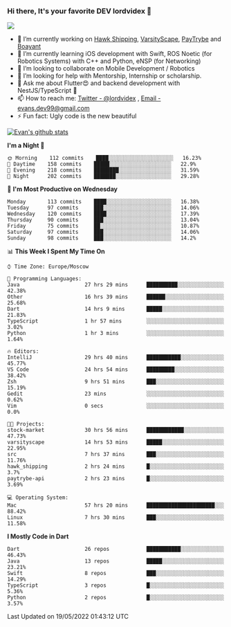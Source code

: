 ### Hi there, It's your favorite DEV lordvidex 👋
<img src="https://komarev.com/ghpvc/?username=lordvidex&label=Views&color=blue&style=plastic" />
<!--
**lordvidex/lordvidex** is a ✨ _special_ ✨ repository because its `README.md` (this file) appears on your GitHub profile.
Here are some ideas to get you started:
-->

- 🔭 I’m currently working on [Hawk Shipping](https://hawkshipping.com), [VarsityScape](https://varsityscape.com), [PayTrybe](https://www.paytrybe.com) and [Boayant](https://www.github.com/boayant-dev)
- 🌱 I’m currently learning iOS development with Swift, ROS Noetic (for Robotics Systems) with C++ and Python, eNSP (for Networking)
- 👯 I’m looking to collaborate on Mobile Development / Robotics
- 🤔 I’m looking for help with Mentorship, Internship or scholarship.
- 💬 Ask me about Flutter😍 and backend development with NestJS/TypeScript 🔮
- 📫 How to reach me: [Twitter - @lordvidex](https://twitter.com/lordvidex) , [Email - evans.dev99@gmail.com](mailto:evans.dev99@gmail.com?body=Hello%20Evans,)
- ⚡ Fun fact: Ugly code is the new beautiful 

<div>
<!-- <a href="https://github.com/lordvidex">
  <img src="https://github-readme-stats.vercel.app/api/top-langs/?username=lordvidex&theme=light" />
</a>    -->
<!-- [![Top Langs](https://github-readme-stats.vercel.app/api/top-langs/?username=lordvidex)](https://github.com/lordvidex/)  -->

<a href="https://github.com/lordvidex">
 <img src="https://github-readme-stats.vercel.app/api?username=lordvidex&show_icons=true&theme=light&line_height=27" alt="Evan's github stats"/>
</a>
</div>


<!--
  <a href="https://github.com/iampawan/FlutterExampleApps">
    <img align="center" src="https://github-readme-stats.vercel.app/api/pin/?username=iampawan&repo=FlutterExampleApps&theme=light" />

  </a>
  <a href="https://github.com/iampawan/VelocityX">
   <img align="center" src="https://github-readme-stats.vercel.app/api/pin/?username=iampawan&repo=VelocityX&theme=light" />
  </a>
-->
<!--START_SECTION:waka-->
**I'm a Night 🦉** 

```text
🌞 Morning    112 commits    ████░░░░░░░░░░░░░░░░░░░░░   16.23% 
🌆 Daytime    158 commits    █████░░░░░░░░░░░░░░░░░░░░   22.9% 
🌃 Evening    218 commits    ████████░░░░░░░░░░░░░░░░░   31.59% 
🌙 Night      202 commits    ███████░░░░░░░░░░░░░░░░░░   29.28%

```
📅 **I'm Most Productive on Wednesday** 

```text
Monday       113 commits    ████░░░░░░░░░░░░░░░░░░░░░   16.38% 
Tuesday      97 commits     ███░░░░░░░░░░░░░░░░░░░░░░   14.06% 
Wednesday    120 commits    ████░░░░░░░░░░░░░░░░░░░░░   17.39% 
Thursday     90 commits     ███░░░░░░░░░░░░░░░░░░░░░░   13.04% 
Friday       75 commits     ██░░░░░░░░░░░░░░░░░░░░░░░   10.87% 
Saturday     97 commits     ███░░░░░░░░░░░░░░░░░░░░░░   14.06% 
Sunday       98 commits     ███░░░░░░░░░░░░░░░░░░░░░░   14.2%

```


📊 **This Week I Spent My Time On** 

```text
⌚︎ Time Zone: Europe/Moscow

💬 Programming Languages: 
Java                     27 hrs 29 mins      ██████████░░░░░░░░░░░░░░░   42.38% 
Other                    16 hrs 39 mins      ██████░░░░░░░░░░░░░░░░░░░   25.68% 
Dart                     14 hrs 9 mins       █████░░░░░░░░░░░░░░░░░░░░   21.83% 
TypeScript               1 hr 57 mins        ░░░░░░░░░░░░░░░░░░░░░░░░░   3.02% 
Python                   1 hr 3 mins         ░░░░░░░░░░░░░░░░░░░░░░░░░   1.64%

🔥 Editors: 
IntelliJ                 29 hrs 40 mins      ███████████░░░░░░░░░░░░░░   45.77% 
VS Code                  24 hrs 54 mins      █████████░░░░░░░░░░░░░░░░   38.42% 
Zsh                      9 hrs 51 mins       ███░░░░░░░░░░░░░░░░░░░░░░   15.19% 
Gedit                    23 mins             ░░░░░░░░░░░░░░░░░░░░░░░░░   0.62% 
Vim                      0 secs              ░░░░░░░░░░░░░░░░░░░░░░░░░   0.0%

🐱‍💻 Projects: 
stock-market             30 hrs 56 mins      ████████████░░░░░░░░░░░░░   47.73% 
varsityscape             14 hrs 53 mins      █████░░░░░░░░░░░░░░░░░░░░   22.95% 
src                      7 hrs 37 mins       ███░░░░░░░░░░░░░░░░░░░░░░   11.76% 
hawk_shipping            2 hrs 24 mins       █░░░░░░░░░░░░░░░░░░░░░░░░   3.7% 
paytrybe-api             2 hrs 23 mins       █░░░░░░░░░░░░░░░░░░░░░░░░   3.69%

💻 Operating System: 
Mac                      57 hrs 20 mins      ██████████████████████░░░   88.42% 
Linux                    7 hrs 30 mins       ███░░░░░░░░░░░░░░░░░░░░░░   11.58%

```

**I Mostly Code in Dart** 

```text
Dart                     26 repos            ███████████░░░░░░░░░░░░░░   46.43% 
Java                     13 repos            █████░░░░░░░░░░░░░░░░░░░░   23.21% 
Swift                    8 repos             ███░░░░░░░░░░░░░░░░░░░░░░   14.29% 
TypeScript               3 repos             █░░░░░░░░░░░░░░░░░░░░░░░░   5.36% 
Python                   2 repos             █░░░░░░░░░░░░░░░░░░░░░░░░   3.57%

```



 Last Updated on 19/05/2022 01:43:12 UTC
<!--END_SECTION:waka-->

